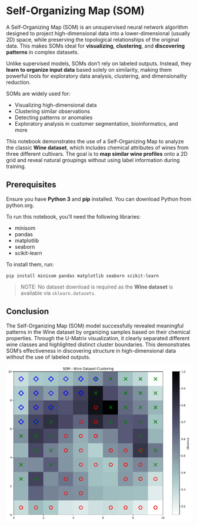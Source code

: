 # Self-Organizing Map (SOM)

A Self-Organizing Map (SOM) is an unsupervised neural network algorithm designed to project high-dimensional data into a lower-dimensional (usually 2D) space, while preserving the topological relationships of the original data. This makes SOMs ideal for **visualizing**, **clustering**, and **discovering patterns** in complex datasets.

Unlike supervised models, SOMs don’t rely on labeled outputs. Instead, they **learn to organize input data** based solely on similarity, making them powerful tools for exploratory data analysis, clustering, and dimensionality reduction.

SOMs are widely used for:
- Visualizing high-dimensional data
- Clustering similar observations
- Detecting patterns or anomalies
- Exploratory analysis in customer segmentation, bioinformatics, and more

This notebook demonstrates the use of a Self-Organizing Map to analyze the classic **Wine dataset**, which includes chemical attributes of wines from three different cultivars. The goal is to **map similar wine profiles** onto a 2D grid and reveal natural groupings without using label information during training.

## Prerequisites

Ensure you have **Python 3** and **pip** installed. You can download Python from python.org.

To run this notebook, you'll need the following libraries:
- minisom
- pandas
- matplotlib
- seaborn
- scikit-learn

To install them, run:
```
pip install minisom pandas matplotlib seaborn scikit-learn
```
> NOTE: No dataset download is required as the **Wine dataset** is available via `sklearn.datasets`.

## Conclusion

The Self-Organizing Map (SOM) model successfully revealed meaningful patterns in the Wine dataset by organizing samples based on their chemical properties. Through the U-Matrix visualization, it clearly separated different wine classes and highlighted distinct cluster boundaries. This demonstrates SOM’s effectiveness in discovering structure in high-dimensional data without the use of labeled outputs.

![SOM U-Matrix](result/u-matrix.png)
